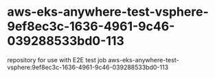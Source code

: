 # aws-eks-anywhere-test-vsphere-9ef8ec3c-1636-4961-9c46-039288533bd0-113
repository for use with E2E test job aws-eks-anywhere-test-vsphere:9ef8ec3c-1636-4961-9c46-039288533bd0-113
